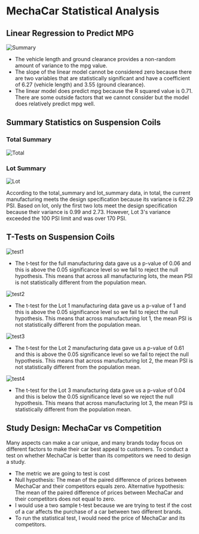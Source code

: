 # MechaCar Statistical Analysis

## Linear Regression to Predict MPG
![Summary](https://user-images.githubusercontent.com/106292020/189478684-17fabca4-cbb6-4d00-9294-ff823d2d9135.PNG)
* The vehicle length and ground clearance provides a non-random amount of variance to the mpg value.
* The slope of the linear model cannot be considered zero because there are two variables that are statistically significant and have a coefficient of 6.27 (vehicle length) and 3.55 (ground clearance).
* The linear model does predict mpg because the R squared value is 0.71. There are some outside factors that we cannot consider but the model does relatively predict mpg well.

## Summary Statistics on Suspension Coils
### Total Summary
![Total](https://user-images.githubusercontent.com/106292020/189478732-ca93f0ba-f813-40f6-b362-db1a38715cd7.PNG)
### Lot Summary
![Lot](https://user-images.githubusercontent.com/106292020/189478735-6e9b301d-6c8e-41f5-8150-c5b73a7d2ebe.PNG)

According to the total_summary and lot_summary data, in total, the current manufacturing meets the design specification because its variance is 62.29 PSI. Based on lot, only the first two lots meet the design specification because their variance is 0.99 and 2.73. However, Lot 3's variance exceeded the 100 PSI limit and was over 170 PSI. 

## T-Tests on Suspension Coils

![test1](https://user-images.githubusercontent.com/106292020/189478801-0b15b1bb-e079-4ad1-94c9-ca69b03c751f.PNG)

* The t-test for the full manufacturing data gave us a p-value of 0.06 and this is above the 0.05 significance level so we fail to reject the null hypothesis. This means that across all manufacturing lots, the mean PSI is not statistically different from the population mean.

![test2](https://user-images.githubusercontent.com/106292020/189478805-65a07fac-e6ec-4cef-813f-57ecb235b26c.PNG)

* The t-test for the Lot 1 manufacturing data gave us a p-value of 1 and this is above the 0.05 significance level so we fail to reject the null hypothesis. This means that across manufacturing lot 1, the mean PSI is not statistically different from the population mean.

![test3](https://user-images.githubusercontent.com/106292020/189478808-f22b8eca-a2d4-4992-a098-a4a93650c5c4.PNG)

* The t-test for the Lot 2 manufacturing data gave us a p-value of 0.61 and this is above the 0.05 significance level so we fail to reject the null hypothesis. This means that across manufacturing lot 2, the mean PSI is not statistically different from the population mean.

![test4](https://user-images.githubusercontent.com/106292020/189478812-90e8d9e9-ab0b-4c0a-b6b9-8284803c7d9c.PNG)

* The t-test for the Lot 3 manufacturing data gave us a p-value of 0.04 and this is below the 0.05 significance level so we reject the null hypothesis. This means that across manufacturing lot 3, the mean PSI is statistically different from the population mean.

## Study Design: MechaCar vs Competition
Many aspects can make a car unique, and many brands today focus on different factors to make their car best appeal to customers. To conduct a test on whether MechaCar is better than its competitors we need to design a study. 
* The metric we are going to test is cost
* Null hypothesis: The mean of the paired difference of prices between MechaCar and their competitors equals zero. Alternative hypothesis: The mean of the paired difference of prices between MechaCar and their competitors does not equal to zero.
* I would use a two sample t-test because we are trying to test if the cost of a car affects the purchase of a car between two different brands.
* To run the statistical test, I would need the price of MechaCar and its competitors.
